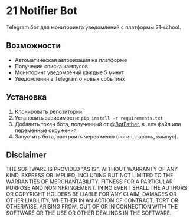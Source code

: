 # 21 Notifier Bot

Telegram бот для мониторинга уведомлений с платформы 21-school.

## Возможности
- Автоматическая авторизация на платформе
- Получение списка кампусов
- Мониторинг уведомлений каждые 5 минут
- Уведомления в Telegram о новых событиях

## Установка
1. Клонировать репозиторий
2. Установить зависимости: `pip install -r requirements.txt`
3. Добавить токен бота, полученный от [@BotFather](https://t.me/BotFather), в .env файл или переменные окружения
4. Запустить бота, настроить через меню (логин, пароль, кампус).


## Disclaimer
THE SOFTWARE IS PROVIDED "AS IS", WITHOUT WARRANTY OF ANY KIND, EXPRESS OR
IMPLIED, INCLUDING BUT NOT LIMITED TO THE WARRANTIES OF MERCHANTABILITY,
FITNESS FOR A PARTICULAR PURPOSE AND NONINFRINGEMENT. IN NO EVENT SHALL THE
AUTHORS OR COPYRIGHT HOLDERS BE LIABLE FOR ANY CLAIM, DAMAGES OR OTHER
LIABILITY, WHETHER IN AN ACTION OF CONTRACT, TORT OR OTHERWISE, ARISING FROM,
OUT OF OR IN CONNECTION WITH THE SOFTWARE OR THE USE OR OTHER DEALINGS IN THE
SOFTWARE.
